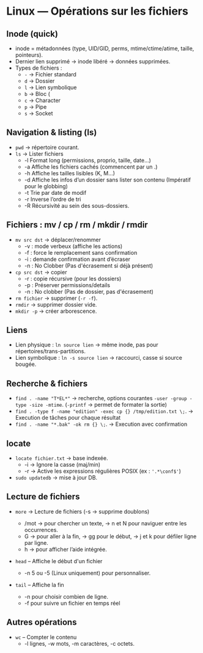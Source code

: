 # Linux — Opérations sur les fichiers

## Inode (quick)
- inode = métadonnées (type, UID/GID, perms, mtime/ctime/atime, taille, pointeurs).  
- Dernier lien supprimé → inode libéré → données supprimées.
- Types de fichiers : 
	- `-` → Fichier standard
	- `d` → Dossier
	- `l` → Lien symbolique
	- `b` → Bloc (
	- `c` → Character
	- `p` → Pipe
	- `s` → Socket

## Navigation & listing (ls)
- `pwd` → répertoire courant.  
- `ls` → Lister fichiers
	- -l	Format long (permissions, proprio, taille, date…)
	- -a	Affiche les fichiers cachés (commencent par un .)
	- -h	Affiche les tailles lisibles (K, M…)
	- -d	Affiche les infos d’un dossier sans lister son contenu (Impératif pour le globbing)
	- -t	Trie par date de modif
	- -r	Inverse l’ordre de tri
	- -R	Récursivité au sein des sous-dossiers.

## Fichiers : mv / cp / rm / mkdir / rmdir
- `mv src dst` → déplacer/renommer 
	- -v : mode verbeux (affiche les actions)
	- -f : force le remplacement sans confirmation
	- -i : demande confirmation avant d’écraser
	- -n : No Clobber (Pas d'écrasement si déjà présent) 
- `cp src dst` → copier 
	- -r : copie récursive (pour les dossiers)
	- -p : Préserver permissions/details
	- -n : No clobber (Pas de dossier, pas d'écrasement)
- `rm fichier` → supprimer (`-r -f`).  
- `rmdir` → supprimer dossier vide.  
- `mkdir -p` → créer arborescence.

## Liens
- Lien physique : `ln source lien` → même inode, pas pour répertoires/trans-partitions.  
- Lien symbolique : `ln -s source lien` → raccourci, casse si source bougée.

## Recherche & fichiers
- `find . -name "T*EL*"` → recherche, options courantes `-user -group -type -size -mtime`. (`-printf` → permet de formater la sortie)  
- `find . -type f -name "edition" -exec cp {} /tmp/edition.txt \;`.  → Execution de tâches pour chaque résultat
- `find . -name "*.bak" -ok rm {} \;`. → Execution avec confirmation

## locate
- `locate fichier.txt` → base indexée. 
	- -i → Ignore la casse (maj/min)
	- -r → Active les expressions régulières POSIX (ex : `'.*\conf$'`)
- `sudo updatedb` → mise à jour DB.  

## Lecture de fichiers

- `more` → Lecture de fichiers (-s → supprime doublons)
	- /mot → pour chercher un texte, → n et N pour naviguer entre les occurrences.
	- G → pour aller à la fin, → gg pour le début, → j et k pour défiler ligne par ligne.
	- h → pour afficher l’aide intégrée.

- `head` – Affiche le début d'un fichier
	- -n 5 ou -5 (Linux uniquement) pour personnaliser.

- `tail` – Affiche la fin
	- -n pour choisir combien de ligne.
	- -f pour suivre un fichier en temps réel

## Autres opérations
- `wc` – Compter le contenu
	- -l lignes, -w mots, -m caractères, -c octets.